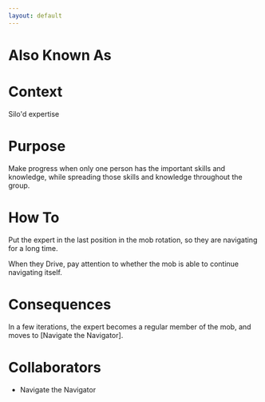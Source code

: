 ```yaml
---
layout: default
---
```

# Also Known As

# Context

Silo'd expertise

# Purpose

Make progress when only one person has the important skills and knowledge, while spreading those skills and knowledge throughout the group.

# How To

Put the expert in the last position in the mob rotation, so they are navigating for a long time. 

When they Drive, pay attention to whether the mob is able to continue navigating itself. 

# Consequences

In a few iterations, the expert becomes a regular member of the mob, and moves to [Navigate the Navigator].

# Collaborators

- Navigate the Navigator
